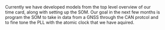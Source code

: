 Currently we have developed models from the top level overview of our time card, along with setting up the SOM. Our goal in the next few months is program the SOM to take in data from a GNSS through the CAN protcol and to fine tone the PLL with the atomic clock that we have aquired. 

